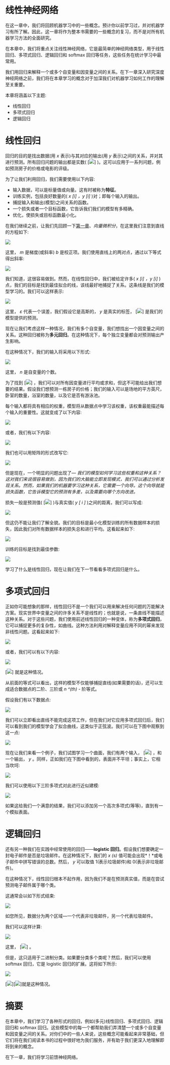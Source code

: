 # 线性神经网络

在这一章中，我们将回顾机器学习中的一些概念。预计你以前学习过，并对机器学习有所了解。因此，这一章将作为整本书需要的一些概念的复习，而不是对所有机器学习方法的全面研究。

在本章中，我们将重点关注线性神经网络，它是最简单的神经网络类型，用于线性回归、多项式回归、逻辑回归和 softmax 回归等任务，这些任务在统计学习中最常用。

我们用回归来解释一个或多个自变量和因变量之间的关系。在下一章深入研究深度神经网络之前，我们将在本章学习的概念对于加深我们对机器学习如何工作的理解至关重要。

本章将涵盖以下主题:

*   线性回归
*   多项式回归
*   逻辑回归

# 线性回归

回归的目的是找出数据(用 *x* 表示)与其对应的输出(用 *y* 表示)之间的关系，并对其进行预测。所有回归问题的输出都是实数( [![](img/7efc43e8-d5e1-4eb3-87fe-f9ca8505fbb6.png)] )。这可以应用于一系列问题，例如预测房子的价格或电影的评级。

为了让我们利用回归，我们需要使用以下内容:

*   输入数据，可以是标量值或向量。这有时被称为**特征**。
*   训练实例，包括良好数量的( *x [i] ，y [i]* )对；即每个输入的输出。
*   捕捉输入和输出(模型)之间关系的函数。
*   一个损失或者一个目标函数，它告诉我们我们的模型有多精确。
*   优化，使损失或目标函数最小化。

在我们继续之前，让我们先回顾一下[第一章](3ce71171-c5fc-46c8-8124-4cb71c9dd92e.xhtml)、*向量微积分*，在这里我们注意到直线的方程如下:

![](img/03e99142-929a-483a-a117-8c5bbf4cd01d.png)

这里， *m* 是梯度(或斜率) *b* 是校正项。我们使用直线上的两对点，通过以下等式得出斜率:

![](img/96e28355-1c7e-4e21-b50c-dfbb297181f0.png)

我们知道，这很容易做到。然而，在线性回归中，我们被给定许多( *x [i] ，y [i]* )点，我们的目标是找到最佳拟合的线，该线最好地捕捉了关系。这条线是我们的模型学习的。我们可以这样表示:

![](img/ccc299b3-996f-466a-aa27-0d79e448d6c3.png)

这里， *ε* 代表一个误差，我们假设它是高斯的， *y* 是真实的标签， [![](img/9b75ef25-3a95-4910-adc3-9f65764a128f.png)] 是我们的模型提供的预测。

现在让我们考虑这样一种情况，我们有多个自变量，我们想找出一个因变量之间的关系。这种回归被称为**多元回归**。在这种情况下，每个独立变量都会对预测输出产生影响。

在这种情况下，我们的输入将采用以下形式:

![](img/c93c9b31-e539-48b7-aeee-0034b9e6e53f.png)

这里， *n* 是自变量的个数。

为了找到 [![](img/60f67eb9-ce2a-4ae4-97bc-3ca0cb11d226.png)] ，我们可以对所有因变量进行平均或求和，但这不可能给出我们想要的结果。假设我们想预测一栋房子的价格；我们的输入可以是场地的平方英尺，卧室的数量，浴室的数量，以及它是否有游泳池。

每个输入都将具有相应的权重，模型将从数据点中学习该权重，该权重最能描述每个输入的重要性。这就变成了以下内容:

![](img/fd5f2d12-81cb-4dc4-a89c-469792047467.png)

或者，我们有以下内容:

![](img/4d84d7a6-3064-41ce-95a2-041b17f3b191.png)

我们也可以用矩阵的形式改写它:

![](img/8744799f-898d-41e7-9bdb-9e06e6f48bc0.png)

但是现在，一个明显的问题出现了— *我们的模型如何学习这些权重和这种关系？这对我们来说很容易做到，因为我们的大脑能立即发现模式，我们可以通过分析发现关系。然而，如果我们的机器要学习这种关系，它需要一个向导。这个向导就是损失函数，它告诉模型它的预测有多差，以及需要向哪个方向改进。*

损失一般是预测值( [![](img/83b719ec-1803-448b-8545-dbefd29cbeb4.png)] )与真实值( *y [ i ]* )之间的距离，我们可以写成:

![](img/a2e32feb-4a43-48c6-ba93-67919c751f52.png)

但这仍不能让我们了解全貌。我们的目标是最小化模型训练的所有数据样本的损失，因此我们对所有数据样本的损失总和进行平均。这看起来如下:

![](img/56c0c641-3f99-4185-9e46-f457657b0c31.png)

训练的目标是找到最佳参数:

![](img/9a48ee26-6d2b-424e-b15f-75728bda8228.png)

学习了什么是线性回归，现在让我们在下一节看看多项式回归是什么。

# 多项式回归

正如你可能想象的那样，线性回归不是一个我们可以用来解决任何问题的万能解决方案。现实世界中变量之间的许多关系不是线性的；也就是说，一条直线不能描述这种关系。对于这些问题，我们使用前述线性回归的一种变体，称为**多项式回归**，它可以捕捉更多的复杂性，如曲线。这种方法利用对解释变量应用不同的幂来发现非线性问题。这看起来如下:

![](img/3421bf9d-521d-4462-8fc5-9da468a13ab3.png)

或者，我们可以有以下内容:

![](img/adcf6e47-e525-4804-a39c-85748eb667ed.png)

[![](img/76d7c0d5-2e79-4a23-8894-87157a9444be.png)] 就是这种情况。

从前面的等式可以看出，这样的模型不仅能够捕捉直线(如果需要的话)，还可以生成适合数据点的二阶、三阶或 *n ^(th) -* 阶等式。

假设我们有以下数据点:

![](img/57eeebcf-d187-4f30-9f18-35ec13d15f45.png)

我们可以立即看出直线不能完成这项工作，但在我们对它应用多项式回归后，我们可以看到我们的模型学会了拟合曲线，这类似于正弦波。我们可以在下图中观察到这一点:

![](img/84e5960a-bcf8-43c7-9fd5-2987fcbdd39e.png)

现在让我们来看一个例子，我们试图学习一个曲面，我们有两个输入， [![](img/84a44442-ce63-47b7-a866-8db81fae6ea6.png)] ，和一个输出， *y* 。同样，正如我们在下图中看到的，表面并不平坦；事实上，它相当坎坷:

![](img/39c2e48d-16a4-4568-822c-e1c8f934b7c7.png)

我们可以使用以下三阶多项式对此进行近似建模:

![](img/89bb7807-34c1-4707-9c30-ed689c514603.png)

如果这给我们一个满意的结果，我们可以添加另一个高次多项式(等等)，直到有一个模拟表面。

# 逻辑回归

还有另一种我们在实践中经常使用的回归——**logistic 回归**。假设我们想要确定一封电子邮件是否是垃圾邮件。在这种情况下，我们的 *x* *(s)* 值可能会出现*！*或电子邮件中拼写错误的总数。然后， *y* 可以取值 1(表示垃圾邮件)和 0(表示非垃圾邮件)。

在这种情况下，线性回归根本不起作用，因为我们不是在预测真实值，而是在尝试预测电子邮件属于哪个类。

这通常会以如下形式结束:

![](img/01bd01b2-49ee-42d4-866e-8d2f08bc04f4.png)

如您所见，数据分为两个区域—一个代表非垃圾邮件，另一个代表垃圾邮件。

我们可以这样计算:

![](img/ecd42f71-3b83-4fbb-ae7f-908e0f070183.png)

这里， [![](img/998103ce-5957-4ba8-8240-06606f4d11f3.png)] 。

但是，这只适用于二进制分类。如果要分类多个类呢？然后，我们可以使用 softmax 回归，它是 logistic 回归的扩展。这将如下所示:

![](img/a32f1773-9136-4f13-b444-72dd19877d15.png)

[![](img/b75a1fe0-065b-4db0-999f-2ffab4675152.png)][![](img/93f8591c-8ab0-4b16-b862-a352eca326e4.png)]就是这种情况。

# 摘要

在本章中，我们学习了各种形式的回归，例如(多元)线性回归、多项式回归、逻辑回归和 softmax 回归。这些模型中的每一个都帮助我们弄清楚一个或多个自变量和因变量之间的关系。对你们中的一些人来说，这些概念可能看起来非常基础，但它们将在我们阅读本书的过程中很好地为我们服务，并有助于我们更深入地理解即将到来的概念。

在下一章，我们将学习前馈神经网络。